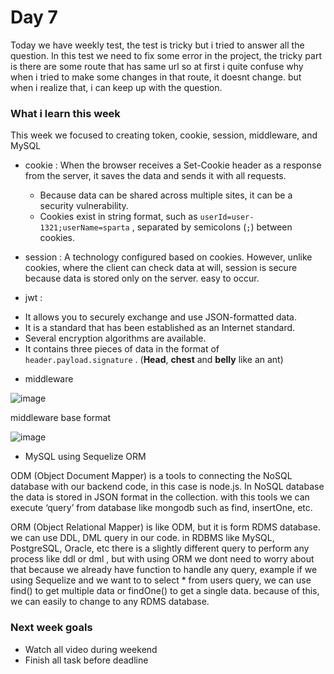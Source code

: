 # Day 7
Today we have weekly test, the test is tricky but i tried to answer all the question.
In this test we need to fix some error in the project, the tricky part is there are some route that has same url so at first i quite confuse why when i tried to make some changes in that route, it doesnt change. but when i realize that, i can keep up with the question.

### What i learn this week
This week we focused to creating token, cookie, session, middleware, and MySQL

* cookie : When the browser receives a Set-Cookie header as a response from the server, it saves the data and sends it with all requests.
    - Because data can be shared across multiple sites, it can be a security vulnerability.
    - Cookies exist in string format, such as `userId=user-1321;userName=sparta` , separated by semicolons (`;`) between cookies.

* session : A technology configured based on cookies. However, unlike cookies, where the client can check data at will, session is secure because data is stored only on the server. easy to occur.

* jwt : 
- It allows you to securely exchange and use JSON-formatted data.
- It is a standard that has been established as an Internet standard.
- Several encryption algorithms are available.
- It contains three pieces of data in the format of `header.payload.signature` . (**Head**, **chest** and **belly** like an ant)

* middleware

![image](https://user-images.githubusercontent.com/85722211/205097088-01fa07d4-2c93-499e-90a5-48a0d4989edd.png)

middleware base format

![image](https://user-images.githubusercontent.com/85722211/205097309-f260ef0a-cbea-4cfb-a3a5-dc8a3eb64dec.png)

* MySQL using Sequelize ORM

ODM (Object Document Mapper) is a tools to connecting the NoSQL database with our backend code, in this case is node.js. In NoSQL database the data is stored in JSON format in the collection. with this tools we can execute ‘query’ from database like mongodb such as find, insertOne, etc.

ORM (Object Relational Mapper) is like ODM, but it is form RDMS database. we can use DDL, DML query in our code. in RDBMS like MySQL, PostgreSQL, Oracle, etc there is a slightly different query to perform any process like ddl or dml , but with using ORM we dont need to worry about that because we already have function to handle any query, example if we using Sequelize and we want to to select * from users query, we can use find() to get multiple data or findOne() to get a single data. because of this, we can easily to change to any RDMS database.

### Next week goals
* Watch all video during weekend
* Finish all task before deadline
